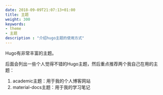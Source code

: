 ```yaml
---
date: 2018-09-09T21:07:13+01:00
title: 主题
weight: 300
keywords:
- theme
- 主题
description : "介绍hugo主题的使用方式"
---
```


Hugo有非常丰富的主题。

后面会列出一些个人觉得不错的Hugo主题，然后重点推荐两个我自己在用的主题：

1. academic主题：用于我的个人博客网站
2. material-docs主题：用于我的学习笔记